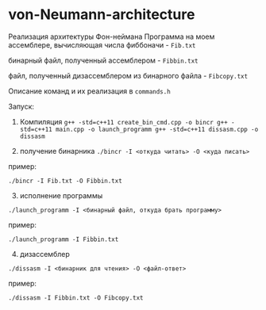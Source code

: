 # von-Neumann-architecture
Реализация архитектуры Фон-неймана
Программа на моем ассемблере, вычисляющая числа фиббоначи - `Fib.txt`

бинарный файл, полученный ассемблером - `Fibbin.txt`

файл, полученный дизассемблером из бинарного файла - `Fibcopy.txt`

Описание команд и их реализация в `commands.h`

Запуск:
1) Компиляция
`g++ -std=c++11 create_bin_cmd.cpp -o bincr
g++ -std=c++11 main.cpp -o launch_programm
g++ -std=c++11 dissasm.cpp -o dissasm`

2) получение бинарника
`./bincr -I <откуда читать> -O <куда писать> `

пример:

`./bincr -I Fib.txt -O Fibbin.txt`

3) исполнение программы

`./launch_programm -I <бинарный файл, откуда брать программу>`

пример:

`./launch_programm -I Fibbin.txt`

4) дизассемблер

`./dissasm -I <бинарник для чтения> -O <файл-ответ>`

пример:

`./dissasm -I Fibbin.txt -O Fibcopy.txt`
